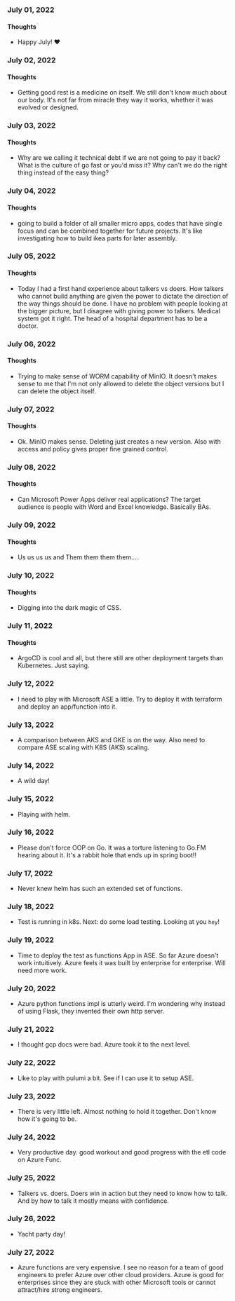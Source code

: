 ### July 01, 2022

#### Thoughts

- Happy July!  ❤

  



### July 02, 2022

#### Thoughts

- Getting good rest is a medicine on itself. We still don't know much about our body. It's not far from miracle they way it works, whether it was evolved or designed.



### July 03, 2022

#### Thoughts

- Why are we calling it technical debt if we are not going to pay it back? What is the culture of go fast or you'd miss it? Why can't we do the right thing instead of the easy thing?

  
### July 04, 2022

#### Thoughts

- going to build a folder of all smaller micro apps, codes that have single focus and can be combined together for future projects. It's like investigating how to build ikea parts for later assembly.
  
    

### July 05, 2022

#### Thoughts

- Today I had a first hand experience about talkers vs doers. How talkers who cannot build anything are given the power to dictate the direction of the way things should be done. I have no problem with people looking at the bigger picture, but I disagree with giving power to talkers. Medical system got it right. The head of a hospital department has to be a doctor. 

  

### July 06, 2022

#### Thoughts

- Trying to make sense of WORM capability of MinIO. It doesn't makes sense to me that I'm not only allowed to delete the object versions but I can delete the object itself.



### July 07, 2022

#### Thoughts

- Ok. MinIO makes sense. Deleting just creates a new version. Also with access and policy gives proper fine grained control.



### July 08, 2022

#### Thoughts

- Can Microsoft Power Apps deliver real applications? The target audience is people with Word and Excel knowledge. Basically BAs. 



### July 09, 2022

#### Thoughts

- Us us us us and Them them them them....



### July 10, 2022

#### Thoughts

- Digging into the dark magic of CSS.



### July 11, 2022

#### Thoughts

- ArgoCD is cool and all, but there still are other deployment targets than Kubernetes. Just saying.



### July 12, 2022

- I need to play with Microsoft ASE a little. Try to deploy it with terraform and deploy an app/function into it.



### July 13, 2022

- A comparison between AKS and GKE is on the way. Also need to compare ASE scaling with K8S (AKS) scaling.



### July 14, 2022

- A wild day! 



### July 15, 2022

- Playing with helm.



### July 16, 2022

- Please don't force OOP on Go. It was a torture listening to Go.FM hearing about it. It's a rabbit hole that ends up in spring boot!!

 

### July 17, 2022

- Never knew helm has such an extended set of functions. 



### July 18, 2022

- Test is running in k8s. Next: do some load testing. Looking at you `hey`!



### July 19, 2022

- Time to deploy the test as functions App in ASE. So far Azure doesn't work intuitively. Azure feels it was built by enterprise for enterprise. Will need more work.



### July 20, 2022

- Azure python functions impl is utterly weird. I'm wondering why instead of using Flask, they invented their own http server.



### July 21, 2022

- I thought gcp docs were bad. Azure took it to the next level. 



### July 22, 2022

- Like to play with pulumi a bit. See if I can use it to setup ASE.



### July 23, 2022

- There is very little left. Almost nothing to hold it together. Don't know how it's going to be.



### July 24, 2022

- Very productive day. good workout and good progress with the etl code on Azure Func.



### July 25, 2022

- Talkers vs. doers. Doers win in action but they need to know how to talk. And by how to talk it mostly means with confidence.



### July 26, 2022

- Yacht party day!



### July 27, 2022

- Azure functions are very expensive. I see no reason for a team of good engineers to prefer Azure over other cloud providers. Azure is good for enterprises since they are stuck with other Microsoft tools or cannot attract/hire strong engineers.
